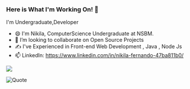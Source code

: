 ### Here is What I'm Working On! 👋



I'm Undergraduate,Developer 

- 😄 I'm Nikila, ComputerScience Undergraduate at NSBM.
- 👯 I’m looking to collaborate on  Open Source Projects
- ✍️ I've Experienced in Front-end Web Development , Java , Node Js
- 📫 LinkedIn: https://www.linkedin.com/in/nikila-fernando-47ba811b0/

<img src ="https://github-readme-stats.vercel.app/api?username=Nikila99gimhan&&show_icons=true&title_color=ffffff&icon_color=bb2acf&text_color=daf7dc&bg_color=151515">
<br>

![Quote](https://github-readme-quotes.herokuapp.com/quote?theme=dark)


